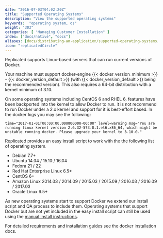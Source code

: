 ```yaml
---
date: "2016-07-03T04:02:20Z"
title: "Supported Operating Systems"
description: "View the supported operating systems"
keywords:  "operating system, os"
weight: "303"
categories: [ "Managing Customer Installation" ]
index: ["docs/native", "docs"]
aliases: [docs/distributing-an-application/supported-operating-systems,/docs/native/packaging-an-application/supported-operating-systems/]
icon: "replicatedCircle"
---
```


Replicated supports Linux-based servers that can run current versions of Docker.

Your machine must support docker-engine {{< docker_version_minimum >}} - {{< docker_version_default >}} (with {{< docker_version_default >}} being the recommended version). This also requires a 64-bit distribution with a kernel minimum of 3.10.

On some operating systems including CentOS 6 and RHEL 6, features have been backported into the kernel to allow Docker to run. It is not recommend to run Docker under a 2.x kernel and support for it is best-effort based. In the docker logs you may see the following:

```
time="2017-01-01T00:00:00.000000000-00:00" level=warning msg="You are running linux kernel version 2.6.32-573.8.1.el6.x86_64, which might be unstable running docker. Please upgrade your kernel to 3.10.0."
```

Replicated provides an easy install script to work with the the following list of operating system.

- Debian 7.7+
- Ubuntu 14.04 / 15.10 / 16.04
- Fedora 21 / 22
- Red Hat Enterprise Linux 6.5+
- CentOS 6+
- Amazon Linux 2014.03 / 2014.09 / 2015.03 / 2015.09 / 2016.03 / 2016.09 / 2017.03
- Oracle Linux 6.5+

As new operating systems start to support Docker we extend our install script and QA process to include them.  Operating systems that support Docker but are not yet included in the easy install script can still be used using the [manual install instructions](/docs/native/packaging-an-application/installing-manually/).

For detailed requirements and installation guides see the docker installation docs.

